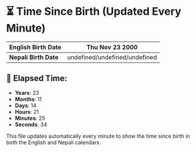 # ⏳ Time Since Birth (Updated Every Minute)

| **English Birth Date** | Thu Nov 23 2000 |
|------------------------|-------------------------------------|
| **Nepali Birth Date**  | undefined/undefined/undefined                  |

## 📅 Elapsed Time:

- **Years**: 23
- **Months**: 11
- **Days**: 14
- **Hours**: 21
- **Minutes**: 25
- **Seconds**: 34

This file updates automatically every minute to show the time since birth in both the English and Nepali calendars.
